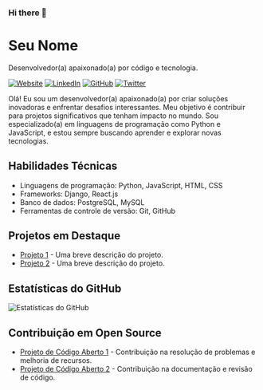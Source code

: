 ### Hi there 👋

<!-- Seu nome ou username -->
# Seu Nome

<!-- Slogan ou descrição curta -->
Desenvolvedor(a) apaixonado(a) por código e tecnologia.

<!-- Ícones de contato -->
[![Website](https://img.shields.io/badge/-Website-black?style=flat&logo=google-chrome&logoColor=white)](https://seusite.com)
[![LinkedIn](https://img.shields.io/badge/-LinkedIn-blue?style=flat&logo=linkedin&logoColor=white)](https://www.linkedin.com/in/in/jeniffer-macena/)
[![GitHub](https://img.shields.io/badge/-GitHub-black?style=flat&logo=github&logoColor=white)](https://github.com/seuusuario)
[![Twitter](https://img.shields.io/badge/-Twitter-blue?style=flat&logo=twitter&logoColor=white)](https://twitter.com/seutwitter)

<!-- Breve descrição sobre você -->
Olá! Eu sou um desenvolvedor(a) apaixonado(a) por criar soluções inovadoras e enfrentar desafios interessantes. Meu objetivo é contribuir para projetos significativos que tenham impacto no mundo. Sou especializado(a) em linguagens de programação como Python e JavaScript, e estou sempre buscando aprender e explorar novas tecnologias.

<!-- Habilidades técnicas -->
## Habilidades Técnicas

- Linguagens de programação: Python, JavaScript, HTML, CSS
- Frameworks: Django, React.js
- Banco de dados: PostgreSQL, MySQL
- Ferramentas de controle de versão: Git, GitHub

<!-- Projetos em destaque -->
## Projetos em Destaque

- [Projeto 1](https://github.com/seuusuario/projeto1) - Uma breve descrição do projeto.
- [Projeto 2](https://github.com/seuusuario/projeto2) - Uma breve descrição do projeto.

<!-- Estatísticas do GitHub -->
## Estatísticas do GitHub

![Estatísticas do GitHub](https://github-readme-stats.vercel.app/api?username=jenmacena19&show_icons=true&theme=dark)

<!-- Contribuição em Open Source -->
## Contribuição em Open Source

- [Projeto de Código Aberto 1](https://github.com/projeto1) - Contribuição na resolução de problemas e melhoria de recursos.
- [Projeto de Código Aberto 2](https://github.com/projeto2) - Contribuição na documentação e revisão de código.


<!-- Fim -->

